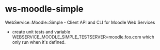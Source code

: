 ws-moodle-simple
================

WebService::Moodle::Simple - Client API and CLI for Moodle Web Services

 * create unit tests and variable WEBSERVICE_MOODLE_SIMPLE_TESTSERVER=moodle.foo.com which only run when it's defined.
